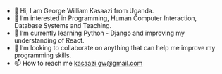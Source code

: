 - 👋 Hi, I am George William Kasaazi from Uganda.
- 👀 I’m interested in Programming, Human Computer Interaction, Database Systems and Teaching.
- 🌱 I’m currently learning Python - Django and improving my understanding of React.
- 💞️ I’m looking to collaborate on anything that can help me improve my programming skills.
- 📫 How to reach me kasaazi.gw@gmail.com

<!---
KasaaziGW/KasaaziGW is a ✨ special ✨ repository because its `README.md` (this file) appears on your GitHub profile.
You can click the Preview link to take a look at your changes.
--->
